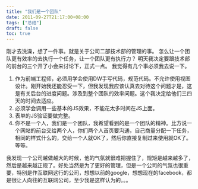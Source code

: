 ```yaml
---
title: "我们是一个团队"
date: 2011-09-27T21:17:00+08:00
tags: ["总结"] 
draft: false
toc: true
---
```


刚才去洗澡，想了一件事。就是关于公司二部技术部的管理的事。 怎么让一个团队更有效率的去执行一个任务，让一个团队更有执行力？ 明天我决定要跟技术部的前台的三个开了小会来讨论下，正式一点。 我觉得有几个事必须我去说一下。

  1. 作为前端工程师，必须用学会使用DW手写代码，规范代码。不允许使用视图设计。刚开始我还能忍受一下，但我发现我应该认真去对待这个问题才是，这是有关后台的进度问题。涉及到整个团队的效率问题。这个我决定给他们三四天的时间去适应。
  2. 必须学会调用一些基本的JS效果，不能花太多时间在JS上面。
  3. 表单的JS验证要做完整。
  4. 你不是一个人，我们是一个团队，我希望看到的是一个团队的精神。比方说一个网站的前台交给两个人，你们两个人首页要沟通，自己商量分配一下任务，相同的样式什么的，交给一个人就OK了，然后你直接复制过来使用就OK了。等等。

我发现一个公司越做越大的时候，他的气氛就很难把握住了，规矩是越来越多了，然后是越来越正规了。好处当然是为了更好的管理，但是一个公司的气氛也很重要，特别是作互联网这行的公司，想想以前的google，想想现在的facebook，都是很让人向往的互联网公司，至少我是这样认为的。。。